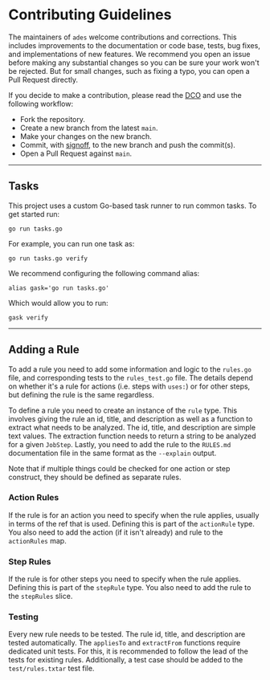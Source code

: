 <!-- SPDX-License-Identifier: CC0-1.0 -->

# Contributing Guidelines

The maintainers of `ades` welcome contributions and corrections. This includes improvements to the
documentation or code base, tests, bug fixes, and implementations of new features. We recommend you
open an issue before making any substantial changes so you can be sure your work won't be rejected.
But for small changes, such as fixing a typo, you can open a Pull Request directly.

If you decide to make a contribution, please read the [DCO] and use the following workflow:

- Fork the repository.
- Create a new branch from the latest `main`.
- Make your changes on the new branch.
- Commit, with [signoff], to the new branch and push the commit(s).
- Open a Pull Request against `main`.

[dco]: ./DCO.txt
[signoff]: https://git-scm.com/docs/git-commit#Documentation/git-commit.txt---signoff

---

## Tasks

This project uses a custom Go-based task runner to run common tasks. To get started run:

```shell
go run tasks.go
```

For example, you can run one task as:

```shell
go run tasks.go verify
```

We recommend configuring the following command alias:

```shell
alias gask='go run tasks.go'
```

Which would allow you to run:

```shell
gask verify
```

---

## Adding a Rule

To add a rule you need to add some information and logic to the `rules.go` file, and corresponding
tests to the `rules_test.go` file. The details depend on whether it's a rule for actions (i.e. steps
with `uses:`) or for other steps, but defining the rule is the same regardless.

To define a rule you need to create an instance of the `rule` type. This involves giving the rule an
id, title, and description as well as a function to extract what needs to be analyzed. The id,
title, and description are simple text values. The extraction function needs to return a string to
be analyzed for a given `JobStep`. Lastly, you need to add the rule to the `RULES.md` documentation
file in the same format as the `--explain` output.

Note that if multiple things could be checked for one action or step construct, they should be
defined as separate rules.

### Action Rules

If the rule is for an action you need to specify when the rule applies, usually in terms of the ref
that is used. Defining this is part of the `actionRule` type. You also need to add the action (if it
isn't already) and rule to the `actionRules` map.

### Step Rules

If the rule is for other steps you need to specify when the rule applies. Defining this is part of
the `stepRule` type. You also need to add the rule to the `stepRules` slice.

### Testing

Every new rule needs to be tested. The rule id, title, and description are tested automatically. The
`appliesTo` and `extractFrom` functions require dedicated unit tests. For this, it is recommended to
follow the lead of the tests for existing rules. Additionally, a test case should be added to the
`test/rules.txtar` test file.
